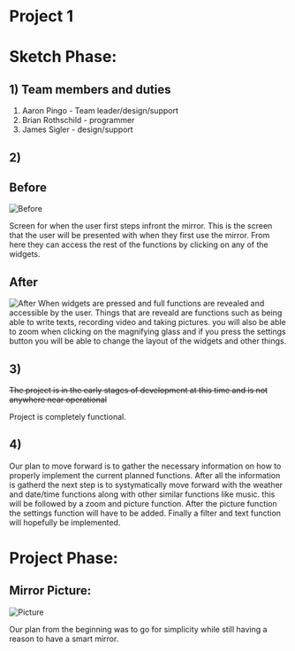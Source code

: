 # Project 1

# Sketch Phase:
## 1) Team members and duties
   1. Aaron Pingo - Team leader/design/support
   2. Brian Rothschild - programmer 
   3. James Sigler - design/support
## 2) 
## Before 
![Before](https://i.imgur.com/vntOOMv.png)

Screen for when the user first steps infront the mirror. This is the screen that the user will be presented with when they first use the mirror. From here they can access the rest of the functions by clicking on any of the widgets.
## After
![After](https://i.imgur.com/ICsh8dA.png)
 When widgets are pressed and full functions are revealed and accessible by the user. Things that are reveald are functions such as being able to write texts, recording video and taking pictures. you will also be able to zoom when clicking on the magnifying glass and if you press the settings button you will be able to change the layout of the widgets and other things.
  
## 3) 
   ~~The project is in the early stages of development at this time and is not anywhere near operational~~
   
   Project is completely functional.
   
##  4)
   Our plan to move forward is to gather the necessary information on how to properly implement the current planned functions. After all      the information is gatherd the next step is to systymatically move forward with the weather and date/time functions along with other        similar functions like music. this will be followed by a zoom and picture function. After the picture function the settings function        will have to be added. Finally a filter and text function will hopefully be implemented.

# Project Phase:

##    Mirror Picture:

![Picture](https://i.imgur.com/eTuaKKR.png)

Our plan from the beginning was to go for simplicity while still having a reason to have a smart mirror.


